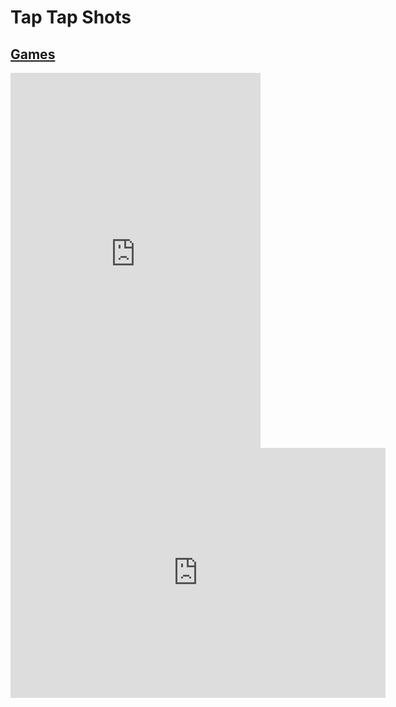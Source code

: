 # Tap Tap Shots
## [Games](https://gatorgamer.github.io/games)

<iframe src="https://qkygames.github.io/tap-tap-shots-1/" style="border:0px #ffffff none;" name="myiFrame" scrolling="no" frameborder="0" marginheight="0px" marginwidth="0px" height="600px" width="400px" allowfullscreen></iframe>

<iframe src="https://tlk.io/gatorgamerpublicchat" style="border:0px #ffffff none;" name="Chat" scrolling="yes" frameborder="0" marginheight="0px" marginwidth="0px" height="400px" width="600px" allowfullscreen></iframe>
